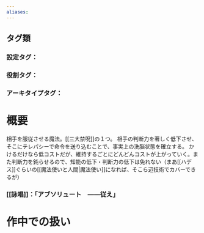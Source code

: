 ```yaml
---
aliases:
---
```

## タグ類
### 設定タグ：
### 役割タグ：
### アーキタイプタグ：
# 概要
相手を服従させる魔法。[[三大禁呪]]の１つ。
相手の判断力を著しく低下させ、そこにテレパシーで命令を送り込むことで、事実上の洗脳状態を確立する。
かけるだけなら低コストだが、維持するごとにどんどんコストが上がっていく。また判断力を鈍らせるので、知能の低下・判断力の低下は免れない（まあ[[ハデス]]ぐらいの[[魔法使いと人間|魔法使い]]になれば、そこら辺技術でカバーできるが）
### [[詠唱]]：「アブソリュート　――従え」
# 作中での扱い